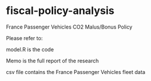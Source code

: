 # fiscal-policy-analysis
France Passenger Vehicles CO2 Malus/Bonus Policy 


Please refer to:

model.R is the code 

Memo is the full report of the research

csv file contains the France Passenger Vehicles fleet data
